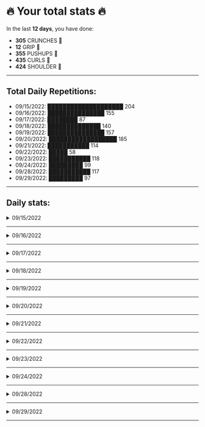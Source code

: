 # 🔥 Your total stats 🔥
In the last **12 days**, you have done:

- **305** CRUNCHES 💪
- **12** GRIP 💪
- **355** PUSHUPS 💪
- **435** CURLS 💪
- **424** SHOULDER 💪

---
## Total Daily Repetitions: 
- 09/15/2022: 
████████████████████ 204 
- 09/16/2022: 
███████████████ 155 
- 09/17/2022: 
████████ 87 
- 09/18/2022: 
██████████████ 140 
- 09/19/2022: 
███████████████ 157 
- 09/20/2022: 
██████████████████ 185 
- 09/21/2022: 
███████████ 114 
- 09/22/2022: 
█████ 58 
- 09/23/2022: 
███████████ 118 
- 09/24/2022: 
█████████ 99 
- 09/28/2022: 
███████████ 117 
- 09/29/2022: 
█████████ 97 
---
## Daily stats:

<details>
<summary>09/15/2022</summary>

- **GRIP:** 12
- **PUSHUPS:** 60
- **CURLS:** 72
- **SHOULDER:** 60
</details>

---


<details>
<summary>09/16/2022</summary>

- **CRUNCHES:** 30
- **GRIP:** 0
- **PUSHUPS:** 45
- **CURLS:** 40
- **SHOULDER:** 40
</details>

---


<details>
<summary>09/17/2022</summary>

- **CRUNCHES:** 22
- **GRIP:** 0
- **PUSHUPS:** 20
- **CURLS:** 22
- **SHOULDER:** 23
</details>

---


<details>
<summary>09/18/2022</summary>

- **CRUNCHES:** 37
- **GRIP:** 0
- **PUSHUPS:** 30
- **CURLS:** 34
- **SHOULDER:** 39
</details>

---


<details>
<summary>09/19/2022</summary>

- **CRUNCHES:** 36
- **GRIP:** 0
- **PUSHUPS:** 30
- **CURLS:** 47
- **SHOULDER:** 44
</details>

---


<details>
<summary>09/20/2022</summary>

- **CRUNCHES:** 41
- **GRIP:** 0
- **PUSHUPS:** 36
- **CURLS:** 54
- **SHOULDER:** 54
</details>

---


<details>
<summary>09/21/2022</summary>

- **CRUNCHES:** 30
- **GRIP:** 0
- **PUSHUPS:** 24
- **CURLS:** 30
- **SHOULDER:** 30
</details>

---


<details>
<summary>09/22/2022</summary>

- **CRUNCHES:** 12
- **GRIP:** 0
- **PUSHUPS:** 12
- **CURLS:** 17
- **SHOULDER:** 17
</details>

---


<details>
<summary>09/23/2022</summary>

- **CRUNCHES:** 24
- **GRIP:** 0
- **PUSHUPS:** 27
- **CURLS:** 35
- **SHOULDER:** 32
</details>

---


<details>
<summary>09/24/2022</summary>

- **CRUNCHES:** 22
- **GRIP:** 0
- **PUSHUPS:** 17
- **CURLS:** 30
- **SHOULDER:** 30
</details>

---


<details>
<summary>09/28/2022</summary>

- **CRUNCHES:** 27
- **GRIP:** 0
- **PUSHUPS:** 30
- **CURLS:** 30
- **SHOULDER:** 30
</details>

---


<details>
<summary>09/29/2022</summary>

- **CRUNCHES:** 24
- **GRIP:** 0
- **PUSHUPS:** 24
- **CURLS:** 24
- **SHOULDER:** 25
</details>

---


